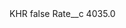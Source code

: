 <?xml version="1.0" encoding="UTF-8"?>
<CustomMetadata xmlns="http://soap.sforce.com/2006/04/metadata" xmlns:xsi="http://www.w3.org/2001/XMLSchema-instance" xmlns:xsd="http://www.w3.org/2001/XMLSchema">
    <label>KHR</label>
    <protected>false</protected>
    <values>
        <field>Rate__c</field>
        <value xsi:type="xsd:double">4035.0</value>
    </values>
</CustomMetadata>
